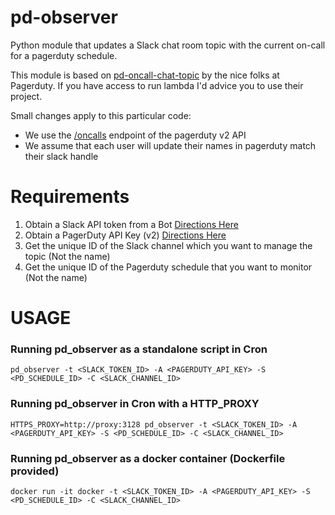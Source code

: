 # pd-observer

Python module that updates a Slack chat room topic with the current on-call for a pagerduty schedule.

This module is based on [pd-oncall-chat-topic](https://github.com/PagerDuty/pd-oncall-chat-topic) by the nice folks at Pagerduty. If you have access to run lambda I'd advice you to use their project.

Small changes apply to this particular code:

* We use the [/oncalls](https://v2.developer.pagerduty.com/page/api-reference#!/On-Calls/get_oncalls) endpoint of the pagerduty v2 API
* We assume that each user will update their names in pagerduty match their slack handle

# Requirements

1. Obtain a Slack API token from a Bot [Directions Here](https://my.slack.com/services/new/bot)
2. Obtain a PagerDuty API Key (v2) [Directions Here](https://support.pagerduty.com/docs/using-the-api#section-generating-an-api-key)
3. Get the unique ID of the Slack channel which you want to manage the topic (Not the name)
4. Get the unique ID of the Pagerduty schedule that you want to monitor (Not the name)

# USAGE

### Running pd_observer as a standalone script in Cron

```shell
pd_observer -t <SLACK_TOKEN_ID> -A <PAGERDUTY_API_KEY> -S <PD_SCHEDULE_ID> -C <SLACK_CHANNEL_ID>
```

### Running pd_observer in Cron with a HTTP_PROXY

```shell
HTTPS_PROXY=http://proxy:3128 pd_observer -t <SLACK_TOKEN_ID> -A <PAGERDUTY_API_KEY> -S <PD_SCHEDULE_ID> -C <SLACK_CHANNEL_ID>
```

### Running pd_observer as a docker container (Dockerfile provided)

```shell
docker run -it docker -t <SLACK_TOKEN_ID> -A <PAGERDUTY_API_KEY> -S <PD_SCHEDULE_ID> -C <SLACK_CHANNEL_ID>
```
